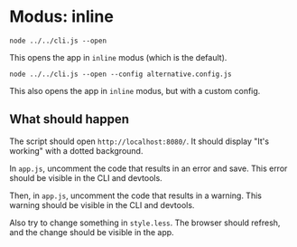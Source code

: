 # Modus: inline

```shell
node ../../cli.js --open
```

This opens the app in `inline` modus (which is the default).

```shell
node ../../cli.js --open --config alternative.config.js
```

This also opens the app in `inline` modus, but with a custom config.

## What should happen

The script should open `http://localhost:8080/`. It should display "It's working"
with a dotted background.

In `app.js`, uncomment the code that results in an error and save. This error
should be visible in the CLI and devtools.

Then, in `app.js`, uncomment the code that results in a warning. This warning
should be visible in the CLI and devtools.

Also try to change something in `style.less`. The browser should refresh, and
the change should be visible in the app.
